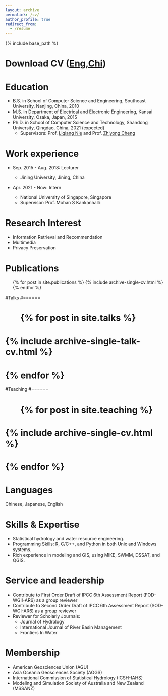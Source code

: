 ```yaml
---
layout: archive
permalink: /cv/
author_profile: true
redirect_from:
  - /resume
---
```


{% include base_path %}

Download CV ([Eng](http://liufancs.github.io/files/CV_Liufan_Eng.pdf),[Chi](https://liufancs.github.io/files/CV_Liufan_Chi.pdf))
======

Education
======
* B.S. in School of Computer Science and Engineering, Southeast University, Nanjing, China, 2010
* M.S. in Department of Electrical and Electronic Engineering, Kansai University, Osaka, Japan, 2015
* Ph.D. in School of Computer Science and Technology, Shandong University, Qingdao, China, 2021 (expected)
	* Supervisors: Prof. [Liqiang Nie](https://scholar.google.com/citations?user=yywVMhUAAAAJ&hl=en) and Prof. [Zhiyong Cheng](https://scholar.google.com/citations?hl=en&user=0ffIKdIAAAAJ)

Work experience
======
* Sep. 2015 - Aug. 2018: Lecturer
  * Jining University, Jining, China

* Apr. 2021 - Now: Intern
  * National University of Singapore, Singapore
  * Supervisor: Prof. Mohan S Kankanhalli
  
Research Interest
======
* Information Retrieval and Recommendation 
* Multimedia
* Privacy Preservation

Publications
======
  <ul>{% for post in site.publications %}
    {% include archive-single-cv.html %}
  {% endfor %}</ul>
 
#Talks
#======
#  <ul>{% for post in site.talks %}
#    {% include archive-single-talk-cv.html %}
#  {% endfor %}</ul>
  
#Teaching
#======
#  <ul>{% for post in site.teaching %}
#    {% include archive-single-cv.html %}
#  {% endfor %}</ul>
  
Languages
======
Chinese, Japanese, English

Skills & Expertise 
======
* Statistical hydrology and water resource engineering.
* Programming Skills: R, C/C++, and Python in both Unix and Windows systems.
* Rich experience in modeling and GIS, using MIKE, SWMM, DSSAT, and QGIS.

Service and leadership
======
* Contribute to First Order Draft of IPCC 6th Assessment Report (FOD-WGII-AR6) as a group reviewer
* Contribute to Second Order Draft of IPCC 6th Assessment Report (SOD-WGI-AR6) as a group reviewer
* Reviewer for Scholarly Journals: 
  + Journal of Hydrology
  + International Journal of River Basin Management 
  + Frontiers In Water

Membership
======
* American Geosciences Union (AGU)
* Asia Oceania Geosciences Society (AOGS)
* International Commission of Statistical Hydrology (ICSH-IAHS)
* Modeling and Simulation Society of Australia and New Zealand (MSSANZ)
